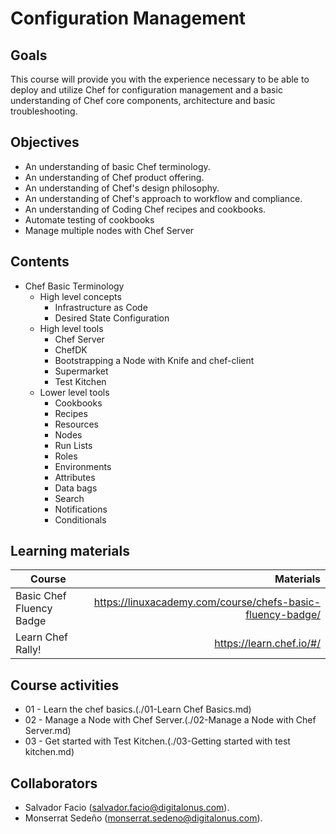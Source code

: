 # Configuration Management

## Goals
This course will provide you with the experience necessary to be able to deploy and utilize Chef for configuration management and a basic understanding of Chef core components, architecture and basic troubleshooting.   

## Objectives
- An understanding of basic Chef terminology.      
- An understanding of Chef product offering.      
- An understanding of Chef's design philosophy.     
- An understanding of Chef's approach to workflow and compliance.     
- An understanding of Coding Chef recipes and cookbooks. 
- Automate testing of cookbooks 
- Manage multiple nodes with Chef Server 

## Contents
- Chef Basic Terminology  
    - High level concepts 
        - Infrastructure as Code 
        - Desired State Configuration 
    - High level tools 
        - Chef Server 
        - ChefDK 
        - Bootstrapping a Node with Knife and chef-client 
        - Supermarket 
        - Test Kitchen 
    - Lower level tools 
        - Cookbooks 
        - Recipes 
        - Resources 
        - Nodes    
        - Run Lists 
        - Roles 
        - Environments 
        - Attributes 
        - Data bags 
        - Search 
        - Notifications 
        - Conditionals 


## Learning materials
| Course | Materials |
| ----------- |-------------:|
| Basic Chef Fluency Badge | https://linuxacademy.com/course/chefs-basic-fluency-badge/ |
| Learn Chef Rally!    | https://learn.chef.io/#/ |


## Course activities
- 01 - Learn the chef basics.(./01-Learn Chef Basics.md)
- 02 - Manage a Node with Chef Server.(./02-Manage a Node with Chef Server.md)
- 03 - Get started with Test Kitchen.(./03-Getting started with test kitchen.md)


## Collaborators
- Salvador Facio (salvador.facio@digitalonus.com). 
- Monserrat Sedeño (monserrat.sedeno@digitalonus.com). 
